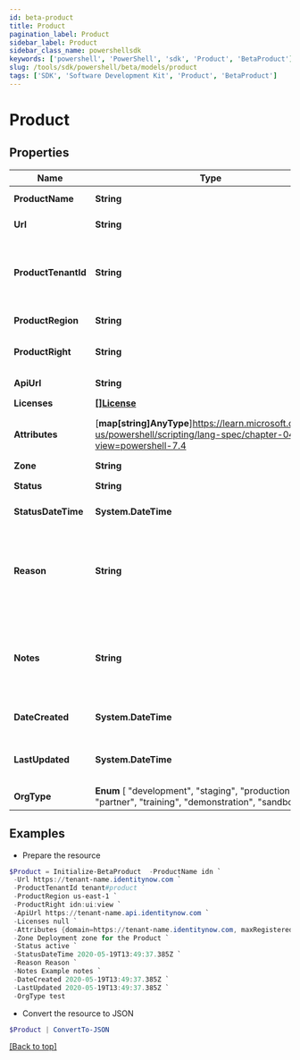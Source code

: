 ```yaml
---
id: beta-product
title: Product
pagination_label: Product
sidebar_label: Product
sidebar_class_name: powershellsdk
keywords: ['powershell', 'PowerShell', 'sdk', 'Product', 'BetaProduct']
slug: /tools/sdk/powershell/beta/models/product
tags: ['SDK', 'Software Development Kit', 'Product', 'BetaProduct']
---
```


# Product

## Properties

| Name | Type | Description | Notes |
| --- | --- | --- | --- |
| **ProductName** | **String** | Name of the Product | [optional] |
| **Url** | **String** | URL of the Product | [optional] |
| **ProductTenantId** | **String** | An identifier for a specific product-tenant combination | [optional] |
| **ProductRegion** | **String** | Product region | [optional] |
| **ProductRight** | **String** | Right needed for the Product | [optional] |
| **ApiUrl** | **String** | API URL of the Product | [optional] |
| **Licenses** | [**[]License**](license) |  | [optional] |
| **Attributes** | [**map[string]AnyType**]https://learn.microsoft.com/en-us/powershell/scripting/lang-spec/chapter-04?view=powershell-7.4 | Additional attributes for a product | [optional] |
| **Zone** | **String** | Zone | [optional] |
| **Status** | **String** | Status of the product | [optional] |
| **StatusDateTime** | **System.DateTime** | Status datetime | [optional] |
| **Reason** | **String** | If there's a tenant provisioning failure then reason will have the description of error | [optional] |
| **Notes** | **String** | Product could have additional notes added during tenant provisioning. | [optional] |
| **DateCreated** | **System.DateTime** | Date when the product was created | [optional] |
| **LastUpdated** | **System.DateTime** | Date when the product was last updated | [optional] |
| **OrgType** | **Enum** [ "development", "staging", "production", "test", "partner", "training", "demonstration", "sandbox" ] | Type of org | [optional] |

## Examples

- Prepare the resource

```powershell
$Product = Initialize-BetaProduct  -ProductName idn `
 -Url https://tenant-name.identitynow.com `
 -ProductTenantId tenant#product `
 -ProductRegion us-east-1 `
 -ProductRight idn:ui:view `
 -ApiUrl https://tenant-name.api.identitynow.com `
 -Licenses null `
 -Attributes {domain=https://tenant-name.identitynow.com, maxRegisteredUsers=250} `
 -Zone Deployment zone for the Product `
 -Status active `
 -StatusDateTime 2020-05-19T13:49:37.385Z `
 -Reason Reason `
 -Notes Example notes `
 -DateCreated 2020-05-19T13:49:37.385Z `
 -LastUpdated 2020-05-19T13:49:37.385Z `
 -OrgType test
```

- Convert the resource to JSON

```powershell
$Product | ConvertTo-JSON
```

[[Back to top]](#)
